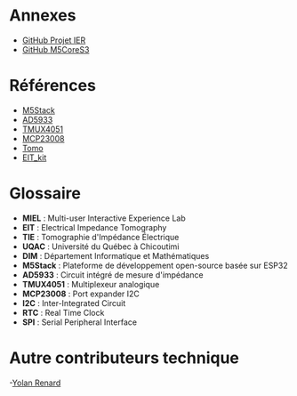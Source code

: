 # Annexes
- [GitHub Projet IER](https://github.com/tvannier1/MIEL-Wearable-EIT-System)
- [GitHub M5CoreS3](https://github.com/m5stack/M5CoreS3)
# Références

- [M5Stack](https://docs.m5stack.com/)
- [AD5933](https://www.analog.com/media/en/technical-documentation/data-sheets/ad5933.pdf)
- [TMUX4051](https://www.ti.com/lit/ds/symlink/tmux4051.pdf?ts=1712103773180)
- [MCP23008](https://ww1.microchip.com/downloads/en/DeviceDoc/21919e.pdf)
- [Tomo](https://yangzhang.dev/research/Tomo/Tomo.pdf)
- [EIT_kit](https://hcie.csail.mit.edu/research/eit-kit/eit-kit.html)
# Glossaire

- **MIEL** : Multi-user Interactive Experience Lab
- **EIT** : Electrical Impedance Tomography
- **TIE** : Tomographie d'Impédance Électrique
- **UQAC** : Université du Québec à Chicoutimi
- **DIM** : Département Informatique et Mathématiques
- **M5Stack** : Plateforme de développement open-source basée sur ESP32
- **AD5933** : Circuit intégré de mesure d'impédance
- **TMUX4051** : Multiplexeur analogique
- **MCP23008** : Port expander I2C
- **I2C** : Inter-Integrated Circuit
- **RTC** : Real Time Clock
- **SPI** : Serial Peripheral Interface

# Autre contributeurs technique
-[Yolan Renard](https://github.com/AwesomeLuffy) 
